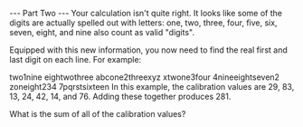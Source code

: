 --- Part Two ---
Your calculation isn't quite right. It looks like some of the digits are actually spelled out with
letters: one, two, three, four, five, six, seven, eight, and nine also count as valid "digits".

Equipped with this new information, you now need to find the real first and last digit on each line.
For example:

two1nine
eightwothree
abcone2threexyz
xtwone3four
4nineeightseven2
zoneight234
7pqrstsixteen
In this example, the calibration values are 29, 83, 13, 24, 42, 14, and 76. Adding these together
produces 281.

What is the sum of all of the calibration values?